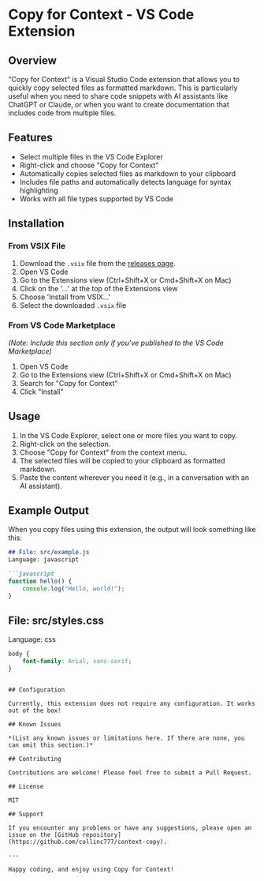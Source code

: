 # Copy for Context - VS Code Extension

## Overview

"Copy for Context" is a Visual Studio Code extension that allows you to quickly copy selected files as formatted markdown. This is particularly useful when you need to share code snippets with AI assistants like ChatGPT or Claude, or when you want to create documentation that includes code from multiple files.

## Features

- Select multiple files in the VS Code Explorer
- Right-click and choose "Copy for Context"
- Automatically copies selected files as markdown to your clipboard
- Includes file paths and automatically detects language for syntax highlighting
- Works with all file types supported by VS Code

## Installation

### From VSIX File

1. Download the `.vsix` file from the [releases page](https://github.com/collinc777/context-copy/releases).
2. Open VS Code
3. Go to the Extensions view (Ctrl+Shift+X or Cmd+Shift+X on Mac)
4. Click on the '...' at the top of the Extensions view
5. Choose 'Install from VSIX...'
6. Select the downloaded `.vsix` file

### From VS Code Marketplace

*(Note: Include this section only if you've published to the VS Code Marketplace)*

1. Open VS Code
2. Go to the Extensions view (Ctrl+Shift+X or Cmd+Shift+X on Mac)
3. Search for "Copy for Context"
4. Click "Install"

## Usage

1. In the VS Code Explorer, select one or more files you want to copy.
2. Right-click on the selection.
3. Choose "Copy for Context" from the context menu.
4. The selected files will be copied to your clipboard as formatted markdown.
5. Paste the content wherever you need it (e.g., in a conversation with an AI assistant).

## Example Output

When you copy files using this extension, the output will look something like this:

```markdown
## File: src/example.js
Language: javascript

```javascript
function hello() {
    console.log("Hello, world!");
}
```

## File: src/styles.css
Language: css

```css
body {
    font-family: Arial, sans-serif;
}
```
```

## Configuration

Currently, this extension does not require any configuration. It works out of the box!

## Known Issues

*(List any known issues or limitations here. If there are none, you can omit this section.)*

## Contributing

Contributions are welcome! Please feel free to submit a Pull Request.

## License

MIT

## Support

If you encounter any problems or have any suggestions, please open an issue on the [GitHub repository](https://github.com/collinc777/context-copy).

---

Happy coding, and enjoy using Copy for Context!